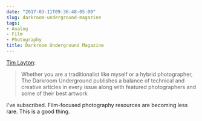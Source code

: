 ```yaml
---
date: "2017-03-11T09:36:48-05:00"
slug: darkroom-underground-magazine
tags:
- Analog
- Film
- Photography
title: Darkroom Underground Magazine
---
```



[Tim Layton](http://www.timlaytonfineart.com/blog/2017/3/new-analog-darkroom-photography-magazine):

> Whether you are a traditionalist like myself or a hybrid photographer,
> The Darkroom Underground publishes a balance of technical and creative
> articles in every issue along with featured photographers and some of
> their best artwork

I've subscribed. Film-focused photography resources are becoming less
rare. This is a good thing.
